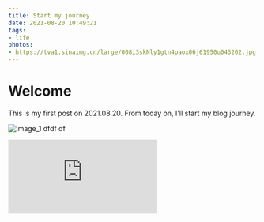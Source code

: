 ```yaml
---
title: Start my journey
date: 2021-08-20 10:49:21
tags:
- life
photos:
- https://tva1.sinaimg.cn/large/008i3skNly1gtn4paox06j61950u043202.jpg
---
```

# Welcome
This is my first post on 2021.08.20. From today on, I'll start my blog journey.

![image_1](https://tva1.sinaimg.cn/large/008i3skNly1gtn4paox06j61950u043202.jpg)
dfdf
df

![image_1](https://polldaddy.com/js/rating/rating.js)
<script type="text/javascript" charset="utf-8" src="https://polldaddy.com/js/rating/rating.js"></script>

<div id="pd_rating_holder_8958183"></div>
<script type="text/javascript">
PDRTJS_settings_8958183 = {
"id" : "8958183",
"unique_id" : "default",
"title" : "",
"permalink" : ""
};
</script>
